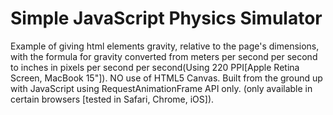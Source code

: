 Simple JavaScript Physics Simulator
===================================

Example of giving html elements gravity, relative to the page's dimensions, with the formula for gravity converted from meters per second per second to inches in pixels per second per second(Using 220 PPI[Apple Retina Screen, MacBook 15"]). NO use of HTML5 Canvas. Built from the ground up with JavaScript using RequestAnimationFrame API only. (only available in certain browsers [tested in Safari, Chrome, iOS]).
